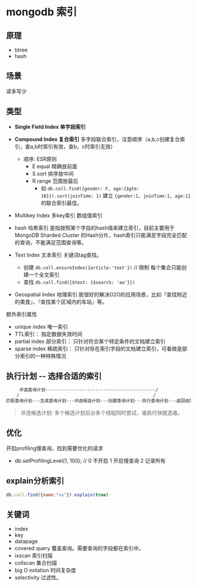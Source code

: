 # mongodb 索引

## 原理  

- btree
- hash  

## 场景  

读多写少  

## 类型  

- **Single Field Index 单字段索引**

- **Compound Index 复合索引** 多字段联合索引，注意顺序（a,b,c创建复合索引，查a,b时索引有效，查b，c时索引无效）  
  - 顺序: ESR原则
    - E equal 精确放前面
    - S sort 排序放中间
    - R range 范围放最后
      - 如 `db.coll.find({gender: F, age:{$gte: 18}}).sort(joinTime: 1)` 建立 `{gender:1, joinTime:1, age:1}` 的联合索引最佳。

- Multikey Index 多key索引 数组值索引  

- hash 哈希索引 是指按照某个字段的hash值来建立索引，目前主要用于 MongoDB Sharded Cluster 的Hash分片，hash索引只能满足字段完全匹配的查询，不能满足范围查询等。  

- Text Index 文本索引 关键词tag查找。  
  - 创建 `db.coll.ensureIndex({article:'text'})` // 限制 每个集合只能创建一个全文索引
  - 查找 `db.coll.find({$text: {$search: 'aa'}})`

- Geospatial Index 地理索引 能很好的解决O2O的应用场景，比如『查找附近的美食』、『查找某个区域内的车站』等。  

额外索引属性  

- unique index 唯一索引  
- TTL索引： 指定数据失效时间  
- partial index 部分索引： 只针对符合某个特定条件的文档建立索引  
- sparse index 稀疏索引： 只针对存在索引字段的文档建立索引，可看做是部分索引的一种特殊情况  

## 执行计划 -- 选择合适的索引

```bash
     评选查询计划------------------------------------------/
    /                                                   /
匹配查询计划---生成查询计划---评选候选计划---创建查询计划---执行查询计划---返回结果
```

> 评选候选计划: 多个候选计划后台多个线程同时尝试，谁执行快就选谁。

## 优化  

开启profiling慢查询，找到需要优化的请求  

- db.setProfilingLevel(1, 100); // 0 不开启 1 开启慢查询 2 记录所有  
  
## explain分析索引

```js
db.coll.find({name:"xx"}).explain(true)
```

## 关键词

- index
- key
- datapage
- covered query 覆盖查询。需要查询的字段都在索引中。
- ixscan 索引扫描
- collscan 集合扫描
- big O notation 时间复杂度
- selectivity 过滤性。
  
